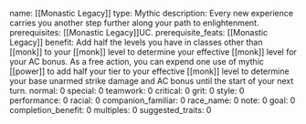 name: [[Monastic Legacy]]
type: Mythic
description: Every new experience carries you another step further along your path to enlightenment.
prerequisites: [[Monastic Legacy]]UC.
prerequisite_feats: [[Monastic Legacy]]
benefit: Add half the levels you have in classes other than [[monk]] to your [[monk]] level to determine your effective [[monk]] level for your AC bonus. As a free action, you can expend one use of mythic [[power]] to add half your tier to your effective [[monk]] level to determine your base unarmed strike damage and AC bonus until the start of your next turn.
normal: 0
special: 0
teamwork: 0
critical: 0
grit: 0
style: 0
performance: 0
racial: 0
companion_familiar: 0
race_name: 0
note: 0
goal: 0
completion_benefit: 0
multiples: 0
suggested_traits: 0
